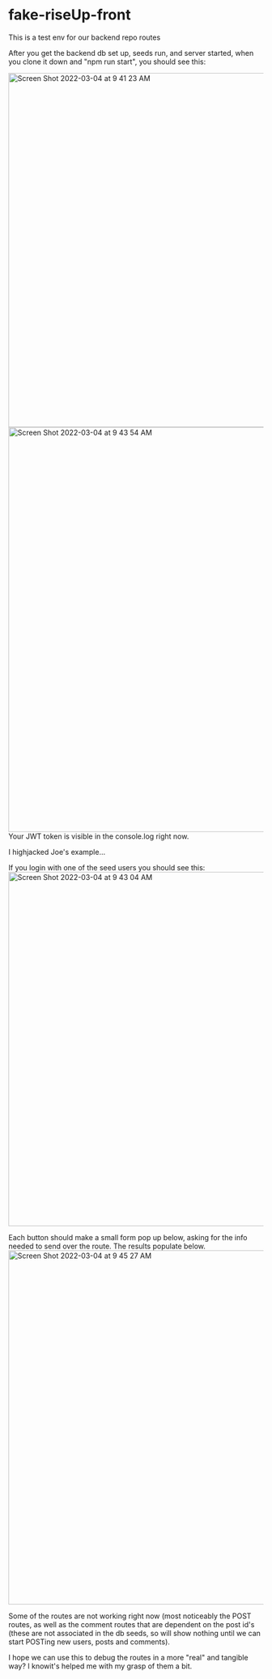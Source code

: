 # fake-riseUp-front
This is a test env for our backend repo routes

After you get the backend db set up, seeds run, and server started, when you clone it down and "npm run start", you should see this:

<img width="700" alt="Screen Shot 2022-03-04 at 9 41 23 AM" src="https://user-images.githubusercontent.com/95940864/156814291-27bd3852-84e2-4b2e-be44-86e6c481ab14.png">

<img width="800" alt="Screen Shot 2022-03-04 at 9 43 54 AM" src="https://user-images.githubusercontent.com/95940864/156814780-13b5bad5-934a-475c-a4d1-a3c71262afff.png">
Your JWT token is visible in the console.log right now.

I highjacked Joe's example...

If you login with one of the seed users you should see this:
<img width="700" alt="Screen Shot 2022-03-04 at 9 43 04 AM" src="https://user-images.githubusercontent.com/95940864/156814541-a2e361b0-5e8c-430b-bd48-2aa9cbc07541.png">

Each button should make a small form pop up below, asking for the info needed to send over the route. The results populate below.
<img width="700" alt="Screen Shot 2022-03-04 at 9 45 27 AM" src="https://user-images.githubusercontent.com/95940864/156814918-987e2f28-3ccd-41b9-9730-97c68ecc9092.png">

Some of the routes are not working right now (most noticeably the POST routes, as well as the comment routes that are dependent on the post id's (these are not associated in the db seeds, so will show nothing until we can start POSTing new users, posts and comments).

I hope we can use this to debug the routes in a more "real" and tangible way? I knowit's helped me with my grasp of them a bit.
